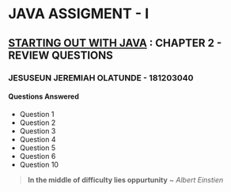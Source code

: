 # JAVA ASSIGMENT - I
## [STARTING OUT WITH JAVA](https://www.amazon.com/Starting-Out-Java-Early-Objects/dp/0134462017) : CHAPTER 2 - REVIEW QUESTIONS
### JESUSEUN JEREMIAH OLATUNDE - 181203040 

#### Questions Answered
* Question 1
* Question 2
* Question 3
* Question 4
* Question 5
* Question 6
* Question 10

> **In the middle of difficulty lies oppurtunity** ~ _Albert Einstien_
